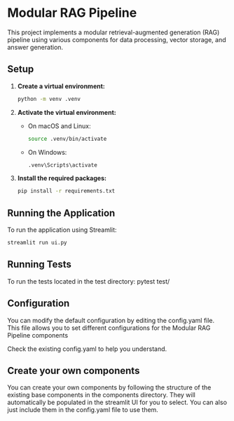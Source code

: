 # Modular RAG Pipeline

This project implements a modular retrieval-augmented generation (RAG) pipeline using various components for data processing, vector storage, and answer generation.

## Setup

1. **Create a virtual environment:**

    ```sh
    python -m venv .venv
    ```

2. **Activate the virtual environment:**

    - On macOS and Linux:

        ```sh
        source .venv/bin/activate
        ```

    - On Windows:

        ```sh
        .venv\Scripts\activate
        ```

3. **Install the required packages:**

    ```sh
    pip install -r requirements.txt
    ```

## Running the Application

To run the application using Streamlit:

```sh
streamlit run ui.py
```

## Running Tests
To run the tests located in the test directory:
pytest test/

## Configuration
You can modify the default configuration by editing the config.yaml file. 
This file allows you to set different configurations for the Modular RAG Pipeline components

Check the existing config.yaml to help you understand.

## Create your own components
You can create your own components by following the structure of the existing base components 
in the components directory. They will automatically be populated in the streamlit UI for you to select.
You can also just include them in the config.yaml file to use them.
